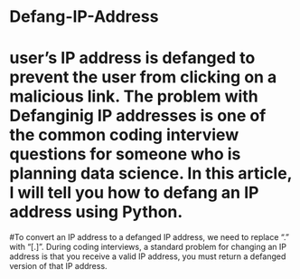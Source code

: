 # Defang-IP-Address
# user’s IP address is defanged to prevent the user from clicking on a malicious link. The problem with Defanginig IP addresses is one of the common coding interview questions for someone who is planning data science. In this article, I will tell you how to defang an IP address using Python.
#To convert an IP address to a defanged IP address, we need to replace “.” with “[.]”. During coding interviews, a standard problem for changing an IP address is that you receive a valid IP address, you must return a defanged version of that IP address.
